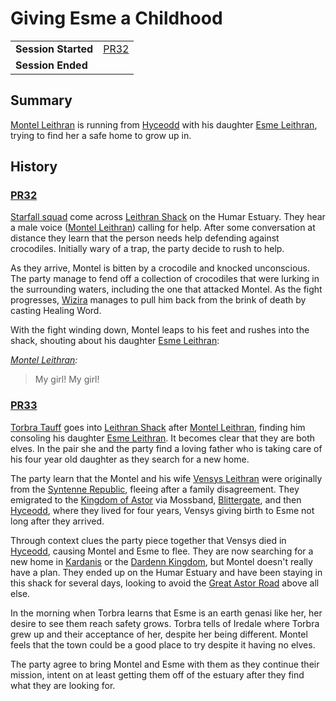 # Giving Esme a Childhood

|||
| --- | --- |
| **Session Started** | [PR32](../sessions/completed/PR32.md) | storyline.2
| **Session Ended** | |

## Summary

[Montel Leithran](../characters/montel-leithran.md) is running from [Hyceodd](../places/towns/hyceodd.md) with his daughter [Esme Leithran](../characters/esme-leithran.md), trying to find her a safe home to grow up in.

## History

### [PR32](../sessions/completed/PR32.md)

[Starfall squad](../organisations/astorrel/squads/starfall-squad.md) come across [Leithran Shack](../places/buildings/leithran-shack.md) on the Humar Estuary. They hear a male voice ([Montel Leithran](../characters/montel-leithran.md)) calling for help. After some conversation at distance they learn that the person needs help defending against crocodiles. Initially wary of a trap, the party decide to rush to help.

As they arrive, Montel is bitten by a crocodile and knocked unconscious. The party manage to fend off a collection of crocodiles that were lurking in the surrounding waters, including the one that attacked Montel. As the fight progresses, [Wizira](../characters/wizira.md) manages to pull him back from the brink of death by casting Healing Word.

With the fight winding down, Montel leaps to his feet and rushes into the shack, shouting about his daughter [Esme Leithran](../characters/esme-leithran.md):

*[Montel Leithran](../characters/montel-leithran.md):*
> My girl! My girl!

### [PR33](../sessions/completed/PR33.md)

[Torbra Tauff](../characters/torbra-tauff.md) goes into [Leithran Shack](../places/buildings/leithran-shack.md) after [Montel Leithran](../characters/montel-leithran.md), finding him consoling his daughter [Esme Leithran](../characters/esme-leithran.md). It becomes clear that they are both elves. In the pair she and the party find a loving father who is taking care of his four year old daughter as they search for a new home.

The party learn that the Montel and his wife [Vensys Leithran](../characters/vensys-leithran.md) were originally from the [Syntenne Republic](../civilisations/syntenne-republic/syntenne-republic.md), fleeing after a family disagreement. They emigrated to the [Kingdom of Astor](../civilisations/kingdom-of-astor/kingdom-of-astor.md) via Mossband, [Blittergate](../places/towns/blittergate.md), and then [Hyceodd](../places/towns/hyceodd.md), where they lived for four years, Vensys giving birth to Esme not long after they arrived.

Through context clues the party piece together that Vensys died in [Hyceodd](../places/towns/hyceodd.md), causing Montel and Esme to flee. They are now searching for a new home in [Kardanis](../places/regions/kardanis.md) or the [Dardenn Kingdom](../civilisations/dardenn-kingdom/dardenn-kingdom.md), but Montel doesn't really have a plan. They ended up on the Humar Estuary and have been staying in this shack for several days, looking to avoid the [Great Astor Road](../places/roads/great-astor-road.md) above all else.

In the morning when Torbra learns that Esme is an earth genasi like her, her desire to see them reach safety grows. Torbra tells of Iredale where Torbra grew up and their acceptance of her, despite her being different. Montel feels that the town could be a good place to try despite it having no elves.

The party agree to bring Montel and Esme with them as they continue their mission, intent on at least getting them off of the estuary after they find what they are looking for.
